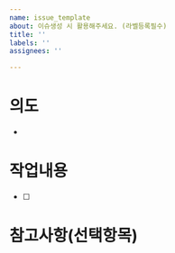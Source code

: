 ```yaml
---
name: issue_template
about: 이슈생성 시 활용해주세요. (라벨등록필수)
title: ''
labels: ''
assignees: ''

---
```


# 의도
- 

# 작업내용
- [ ]

# 참고사항(선택항목)
